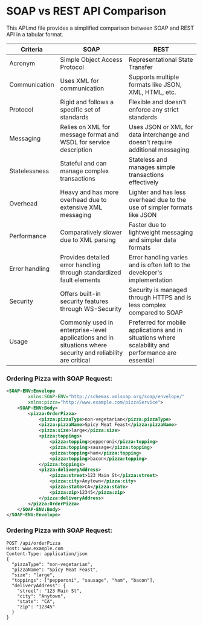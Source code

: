 # SOAP vs REST API Comparison

This API.md file provides a simplified comparison between SOAP and REST API in a tabular format.

| Criteria     | SOAP                                   | REST                                  |
|--------------|----------------------------------------|--------------------------------------|
| Acronym      | Simple Object Access Protocol           | Representational State Transfer      |
| Communication| Uses XML for communication              | Supports multiple formats like JSON, XML, HTML, etc. |
| Protocol     | Rigid and follows a specific set of standards | Flexible and doesn't enforce any strict standards |
| Messaging    | Relies on XML for message format and WSDL for service description | Uses JSON or XML for data interchange and doesn't require additional messaging |
| Statelessness| Stateful and can manage complex transactions | Stateless and manages simple transactions effectively |
| Overhead     | Heavy and has more overhead due to extensive XML messaging | Lighter and has less overhead due to the use of simpler formats like JSON |
| Performance  | Comparatively slower due to XML parsing | Faster due to lightweight messaging and simpler data formats |
| Error handling | Provides detailed error handling through standardized fault elements | Error handling varies and is often left to the developer's implementation |
| Security     | Offers built-in security features through WS-Security | Security is managed through HTTPS and is less complex compared to SOAP |
| Usage        | Commonly used in enterprise-level applications and in situations where security and reliability are critical | Preferred for mobile applications and in situations where scalability and performance are essential |

### Ordering Pizza with SOAP Request:
```xml
<SOAP-ENV:Envelope
        xmlns:SOAP-ENV="http://schemas.xmlsoap.org/soap/envelope/"
        xmlns:pizza="http://www.example.com/pizzaService">
    <SOAP-ENV:Body>
        <pizza:OrderPizza>
            <pizza:pizzaType>non-vegetarian</pizza:pizzaType>
            <pizza:pizzaName>Spicy Meat Feast</pizza:pizzaName>
            <pizza:size>large</pizza:size>
            <pizza:toppings>
                <pizza:topping>pepperoni</pizza:topping>
                <pizza:topping>sausage</pizza:topping>
                <pizza:topping>ham</pizza:topping>
                <pizza:topping>bacon</pizza:topping>
            </pizza:toppings>
            <pizza:deliveryAddress>
                <pizza:street>123 Main St</pizza:street>
                <pizza:city>Anytown</pizza:city>
                <pizza:state>CA</pizza:state>
                <pizza:zip>12345</pizza:zip>
            </pizza:deliveryAddress>
        </pizza:OrderPizza>
    </SOAP-ENV:Body>
</SOAP-ENV:Envelope>
```

### Ordering Pizza with SOAP Request:
```json5
POST /api/orderPizza
Host: www.example.com
Content-Type: application/json
{
  "pizzaType": "non-vegetarian",
  "pizzaName": "Spicy Meat Feast",
  "size": "large",
  "toppings": ["pepperoni", "sausage", "ham", "bacon"],
  "deliveryAddress": {
    "street": "123 Main St",
    "city": "Anytown",
    "state": "CA",
    "zip": "12345"
  }
}
